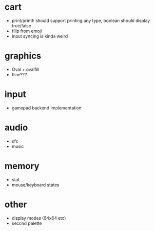 # cart

* print/printh should support printing any type, boolean should display true/false
* fillp from emoji
* input syncing is kinda weird

# graphics

* Oval + ovalfill
* tline???

# input

* gamepad backend implementation

# audio

* sfx
* music

# memory

* stat
* mouse/keyboard states

# other

* display modes (64x64 etc)
* second palette